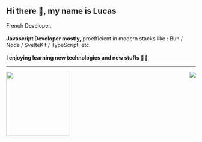 ## Hi there 👋, my name is Lucas


French Developer.
<br />
<br />
<b>Javascript Developer mostly,</b> proefficient in modern stacks like :  Bun / Node / SvelteKit / TypeScript, etc.
<br />
<br />
<b>I enjoying learning new technologies and new stuffs 👨‍💻

---

<div>
  <img height="170" align="left" src="https://github-readme-stats.vercel.app/api?username=Spacelocust&show_icons=true&theme=gotham&show_icons=true&hide_border=true" />
  <img align="right" src="https://github-readme-stats.vercel.app/api/top-langs/?username=Spacelocust&theme=gotham&layout=compact&hide_border=true" />
</div>
